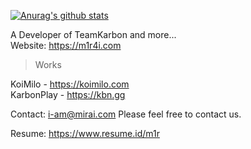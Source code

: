 [![Anurag's github stats](https://github-readme-stats.vercel.app/api?username=m1r4i)](https://github.com/m1r4i/)  
  
A Developer of TeamKarbon and more...  
Website: https://m1r4i.com  
  
> Works  

KoiMilo - https://koimilo.com  
KarbonPlay - https://kbn.gg
  
  
  
Contact: i-am@mirai.com 
Please feel free to contact us.  
  
Resume: https://www.resume.id/m1r
  
